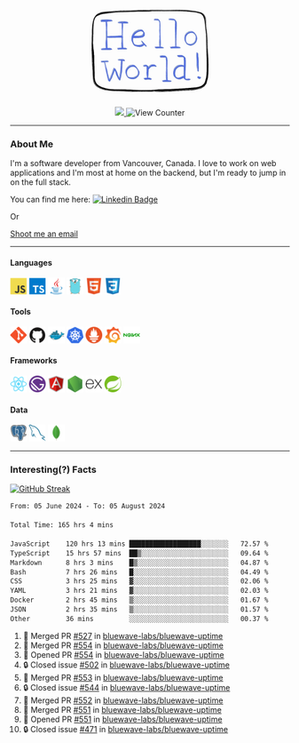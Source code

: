<div align="center">
    <img src="./img/hello_world.webp" height="200px" width="">
    <div>
        <a href="https://www.linkedin.com/in/ajhollid">
            <img src="https://img.shields.io/badge/LinkedIn-blue"/>
        </a>
        <img src="https://komarev.com/ghpvc/?username=ajhollid&color=yellow" alt="View Counter">
    </div>
</div>

---

### About Me

I'm a software developer from Vancouver, Canada. I love to work on web applications and I'm most at home on the backend, but I'm ready to jump in on the full stack.

You can find me here: [![Linkedin Badge](https://img.shields.io/badge/-ajhollid-blue?style=flat&logo=Linkedin&logoColor=white)](https://www.linkedin.com/in/ajhollid)

Or

[Shoot me an email](mailto:ajhollid@gmail.com)

---

#### Languages

<div>
    <img src="./img/devicons/javascript-original.svg" width=30 height=30 alt="JavaScript">
    <img src="/img/devicons/typescript-original.svg" width=30 height=30 alt="TypeScript">
    <img src="./img/devicons/java-original.svg" width=30 height=30 alt="Java">
    <img src="./img/devicons/go-original.svg" width=30 height=30 alt="Golang">
    <img src="./img/devicons/html5-original.svg" width=30 height=30 alt="HTML 5">
    <img src="./img/devicons/css3-original.svg" width=30 height=30 alt="CSS 3">
</div>

#### Tools

<div>
    <img src="./img/devicons/git-original.svg" width=30 height=30 alt="Git">
    <img src="./img/devicons/github-original.svg" width=30 height=30 alt="Github">
    <img src="./img/devicons/docker-original.svg" width=30 
    height=30 alt="Docker">
    <img src="./img/devicons/kubernetes-original.svg" width=30 height=30 alt="K8">
    <img src="./img/devicons/prometheus-original.svg" width=30 height=30 alt="Prometheus">
    <img src="./img/devicons/grafana-original.svg" width=30 height=30 alt="Grafana">
    <img src="./img/devicons/nginx-original.svg" width=30 height=30 alt="Nginx">
</div>

#### Frameworks

<div>
    <img src="./img/devicons/react-original.svg" width=30 height=30 alt="React">
    <img src="./img/devicons/gatsby-original.svg" width=30 height=30 alt="Gatsby">
    <img src="./img/devicons/angularjs-original.svg" width=30 height=30 alt="AngularJS">
    <img src="./img/devicons/nodejs-original.svg" width=30 height=30 alt="NodeJS">
    <img src="./img/devicons/express-original.svg" width=30 height=30 alt="Express">
    <img src="./img/devicons/spring-original.svg" width=30 height=30 alt="Spring">
</div>

#### Data

<div>
    <img src="./img/devicons/postgresql-original.svg" width=30 height=30 alt="Postgresql">
    <img src="./img/devicons/mysql-original.svg" width=30 height=30 alt="Mysql">
    <img src="./img/devicons/mongodb-original.svg" width=30 height=30 alt="MongoDB">
</div>

---

### Interesting(?) Facts

[![GitHub Streak](http://github-readme-streak-stats.herokuapp.com?user=ajhollid)](https://git.io/streak-stats)

 <!--START_SECTION:waka-->

```txt
From: 05 June 2024 - To: 05 August 2024

Total Time: 165 hrs 4 mins

JavaScript    120 hrs 13 mins ██████████████████░░░░░░░   72.57 %
TypeScript    15 hrs 57 mins  ██▒░░░░░░░░░░░░░░░░░░░░░░   09.64 %
Markdown      8 hrs 3 mins    █▒░░░░░░░░░░░░░░░░░░░░░░░   04.87 %
Bash          7 hrs 26 mins   █░░░░░░░░░░░░░░░░░░░░░░░░   04.49 %
CSS           3 hrs 25 mins   ▓░░░░░░░░░░░░░░░░░░░░░░░░   02.06 %
YAML          3 hrs 21 mins   ▓░░░░░░░░░░░░░░░░░░░░░░░░   02.03 %
Docker        2 hrs 45 mins   ▒░░░░░░░░░░░░░░░░░░░░░░░░   01.67 %
JSON          2 hrs 35 mins   ▒░░░░░░░░░░░░░░░░░░░░░░░░   01.57 %
Other         36 mins         ░░░░░░░░░░░░░░░░░░░░░░░░░   00.37 %
```

<!--END_SECTION:waka-->


<!--START_SECTION:activity-->
1. 🎉 Merged PR [#527](https://github.com/bluewave-labs/bluewave-uptime/pull/527) in [bluewave-labs/bluewave-uptime](https://github.com/bluewave-labs/bluewave-uptime)
2. 🎉 Merged PR [#554](https://github.com/bluewave-labs/bluewave-uptime/pull/554) in [bluewave-labs/bluewave-uptime](https://github.com/bluewave-labs/bluewave-uptime)
3. 💪 Opened PR [#554](https://github.com/bluewave-labs/bluewave-uptime/pull/554) in [bluewave-labs/bluewave-uptime](https://github.com/bluewave-labs/bluewave-uptime)
4. 🔒 Closed issue [#502](https://github.com/bluewave-labs/bluewave-uptime/issues/502) in [bluewave-labs/bluewave-uptime](https://github.com/bluewave-labs/bluewave-uptime)
5. 🎉 Merged PR [#553](https://github.com/bluewave-labs/bluewave-uptime/pull/553) in [bluewave-labs/bluewave-uptime](https://github.com/bluewave-labs/bluewave-uptime)
6. 🔒 Closed issue [#544](https://github.com/bluewave-labs/bluewave-uptime/issues/544) in [bluewave-labs/bluewave-uptime](https://github.com/bluewave-labs/bluewave-uptime)
7. 🎉 Merged PR [#552](https://github.com/bluewave-labs/bluewave-uptime/pull/552) in [bluewave-labs/bluewave-uptime](https://github.com/bluewave-labs/bluewave-uptime)
8. 🎉 Merged PR [#551](https://github.com/bluewave-labs/bluewave-uptime/pull/551) in [bluewave-labs/bluewave-uptime](https://github.com/bluewave-labs/bluewave-uptime)
9. 💪 Opened PR [#551](https://github.com/bluewave-labs/bluewave-uptime/pull/551) in [bluewave-labs/bluewave-uptime](https://github.com/bluewave-labs/bluewave-uptime)
10. 🔒 Closed issue [#471](https://github.com/bluewave-labs/bluewave-uptime/issues/471) in [bluewave-labs/bluewave-uptime](https://github.com/bluewave-labs/bluewave-uptime)
<!--END_SECTION:activity-->
